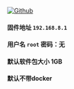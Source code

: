 [![Github](https://img.shields.io/badge/Release文件可在加速站下载-FC7C0D?logo=github&logoColor=fff&labelColor=000&style=for-the-badge)](https://ghp.607188.xyz/) 
#### 固件地址 `192.168.8.1`
#### 用户名 `root` 密码：无
#### 默认软件包大小 1GB 
#### 默认不带docker
